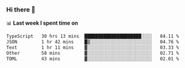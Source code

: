 ### Hi there 👋

<!--
**DBvc/DBvc** is a ✨ _special_ ✨ repository because its `README.md` (this file) appears on your GitHub profile.

Here are some ideas to get you started:

- 🔭 I’m currently working on ...
- 🌱 I’m currently learning ...
- 👯 I’m looking to collaborate on ...
- 🤔 I’m looking for help with ...
- 💬 Ask me about ...
- 📫 How to reach me: ...
- 😄 Pronouns: ...
- ⚡ Fun fact: ...
-->

📊 **Last week I spent time on**
<!--START_SECTION:waka-->

```txt
TypeScript   30 hrs 13 mins  █████████████████████░░░░   84.11 %
JSON         1 hr 42 mins    █▒░░░░░░░░░░░░░░░░░░░░░░░   04.76 %
Text         1 hr 11 mins    ▓░░░░░░░░░░░░░░░░░░░░░░░░   03.33 %
Other        58 mins         ▓░░░░░░░░░░░░░░░░░░░░░░░░   02.71 %
TOML         43 mins         ▓░░░░░░░░░░░░░░░░░░░░░░░░   02.01 %
```

<!--END_SECTION:waka-->
